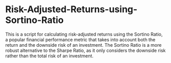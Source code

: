 # Risk-Adjusted-Returns-using-Sortino-Ratio
This is a script for calculating risk-adjusted returns using the Sortino Ratio, a popular financial performance metric that takes into account both the return and the downside risk of an investment. The Sortino Ratio is a more robust alternative to the Sharpe Ratio, as it only considers the downside risk rather than the total risk of an investment.
